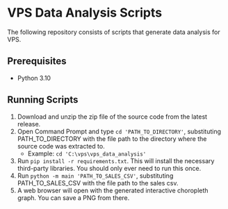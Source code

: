 # VPS Data Analysis Scripts
The following repository consists of scripts that generate data analysis for VPS.

## Prerequisites
- Python 3.10

## Running Scripts
1. Download and unzip the zip file of the source code from the latest release.
2. Open Command Prompt and type `cd 'PATH_TO_DIRECTORY'`, substituting PATH_TO_DIRECTORY with the file path to the directory where the source code was extracted to.
    - Example: `cd 'C:\vps\vps_data_analysis'`
3. Run `pip install -r requirements.txt`. This will install the necessary third-party libraries. You should only ever need to run this once.
4. Run `python -m main 'PATH_TO_SALES_CSV'`, substituting PATH_TO_SALES_CSV with the file path to the sales csv.
5. A web browser will open with the generated interactive choropleth graph. You can save a PNG from there.